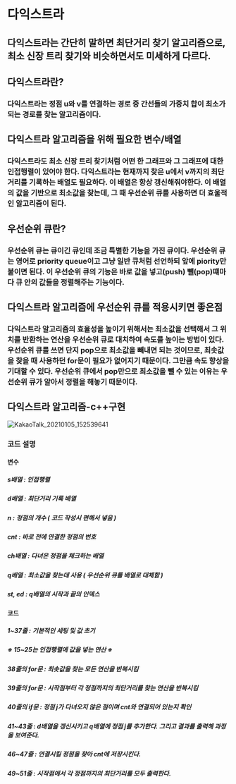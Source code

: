 # 다익스트라
## 다익스트라는 간단히 말하면 최단거리 찾기 알고리즘으로, 최소 신장 트리 찾기와 비슷하면서도 미세하게 다르다. 
## 다익스트라란?
### 다익스트라는 정점 u와 v를 연결하는 경로 중 간선들의 가중치 합이 최소가 되는 경로를 찾는 알고리즘이다.
## 다익스트라 알고리즘을 위해 필요한 변수/배열
### 다익스트라도 최소 신장 트리 찾기처럼 어떤 한 그래프와 그 그래프에 대한 인접행렬이 있어야 한다. 다익스트라는 현재까지 찾은 u에서 v까지의 최단거리를 기록하는 배열도 필요하다. 이 배열은 항상 갱신해줘야한다. 이 배열의 값을 기반으로 최소값을 찾는데, 그 때 우선순위 큐를 사용하면 더 효울적인 알고리즘이 된다.
## 우선순위 큐란?
### 우선순위 큐는 큐이긴 큐인데 조금 특별한 기능을 가진 큐이다. 우선순위 큐는 영어로 priority queue이고 그냥 일반 큐처럼 선언하되 앞에 piority만 붙이면 된다. 이 우선순위 큐의 기능은 바로 값을 넣고(push) 뺄(pop)떄마다 큐 안의 값들을 정렬해주는 기능이다.
## 다익스트라 알고리즘에 우선순위 큐를 적용시키면 좋은점
### 다익스트라 알고리즘의 효율성을 높이기 위해서는 최소값을 선택해서 그 위치를 반환하는 연산을 우선순위 큐로 대치하여 속도를 높이는 방법이 있다. 우선순위 큐를 쓰면 단지 pop으로 최소값을 빼내면 되는 것이므로, 최솟값을 찾을 때 사용하던 for문이 필요가 없어지기 때문이다. 그만큼 속도 향상을 기대할 수 있다. 우선순위 큐에서 pop만으로 최소값을 뺄 수 있는 이유는 우선순위 큐가 알아서 정렬을 해놓기 때문이다.
## 다익스트라 알고리즘-c++구현
![KakaoTalk_20210105_152539641](https://user-images.githubusercontent.com/72057688/103613890-c11d9080-4f6a-11eb-8287-0bc4b8f355ae.png)
### 코드 설명
#### 변수
##### s배열 : 인접행렬
##### d배열 : 최단거리 기록 배열
##### n : 정점의 개수 ( 코드 작성시 편해서 넣음 )
##### cnt : 바로 전에 연결한 정점의 번호
##### ch배열 : 다녀온 정점을 체크하는 배열
##### q배열 : 최소값을 찾는데 사용 ( 우선순위 큐를 배열로 대체함 )
##### st, ed : q배열의 시작과 끝의 인덱스
#### 코드
##### 1~37줄 : 기본적인 세팅 및 값 초기
##### ※ 15~25는 인접행렬에 값을 넣는 연산 ※
##### 38줄의 for문 : 최솟값을 찾는 모든 연산을 반복시킴
##### 39줄의 for문 : 시작점부터 각 정점까지의 최단거리를 찾는 연산을 반복시킴
##### 40줄의 if문 : 정점 j가 다녀오지 않은 점이며 cnt와 연결되어 있는지 확인
##### 41~43줄 : d배열을 갱신시키고 q배열에 정점 j를 추가한다. 그리고 결과를 출력해 과정을 보여준다.
##### 46~47줄 : 연결시킬 정점을 찾아 cnt에 저장시킨다.
##### 49~51줄 : 시작점에서 각 정점까지의 최단거리를 모두 출력한다.
